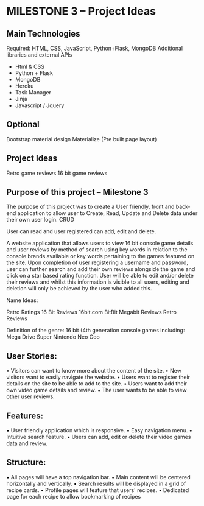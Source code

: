 # MILESTONE 3 – Project Ideas


## Main Technologies
Required: HTML, CSS, JavaScript, Python+Flask, MongoDB
Additional libraries and external APIs

* Html & CSS
* Python + Flask
* MongoDB
* Heroku
* Task Manager
* Jinja
* Javascript / Jquery

## Optional
Bootstrap material design
Materialize (Pre built page layout)


## Project Ideas

Retro game reviews
16 bit game reviews


## Purpose of this project – Milestone 3
The purpose of this project was to create a User friendly, front and back-end application to allow user to Create, Read, Update and Delete data under their own user login. CRUD

User can read and user registered can add, edit and delete.

A website application that allows users to view 16 bit console game details and user reviews by method of search using key words in relation to the console brands available or key words pertaining to the games featured on the site. Upon completion of user registering a username and password, user can further search and add their own reviews alongside the game and click on a star based rating function. User will be able to edit and/or delete their reviews and whilst this information is visible to all users, editing and deletion will only be achieved by the user who added this.

Name Ideas:

Retro Ratings
16 Bit Reviews
16bit.com
BitBit
Megabit Reviews
Retro Reviews


Definition of the genre:
16 bit (4th generation console games including: 
Mega Drive
Super Nintendo
Neo Geo



## User Stories:
•	Visitors can want to know more about the content of the site.
•	New visitors want to easily navigate the website.
•	Users want to register their details on the site to be able to add to the site.
•	Users want to add their own video game details and review.
•	The user wants to be able to view other user reviews.
## Features:
•	User friendly application which is responsive.
•	Easy navigation menu.
•	Intuitive search feature.
•	Users can add, edit or delete their video games data and review.
## Structure:
•	All pages will have a top navigation bar.
•	Main content will be centered horizontally and vertically.
•	Search results will be displayed in a grid of recipe cards.
•	Profile pages will feature that users' recipes.
•	Dedicated page for each recipe to allow bookmarking of recipes
